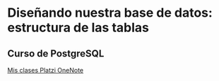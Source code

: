 # Diseñando nuestra base de datos: estructura de las tablas
## Curso de PostgreSQL

[Mis clases Platzi OneNote](https://udlaedu-my.sharepoint.com/:o:/g/personal/jho_castano_udla_edu_co/EhSghH-c5QNDp3tqirH82kYBXWhthm6-zOFinONDGSHuxA?e=xLf9x9)
